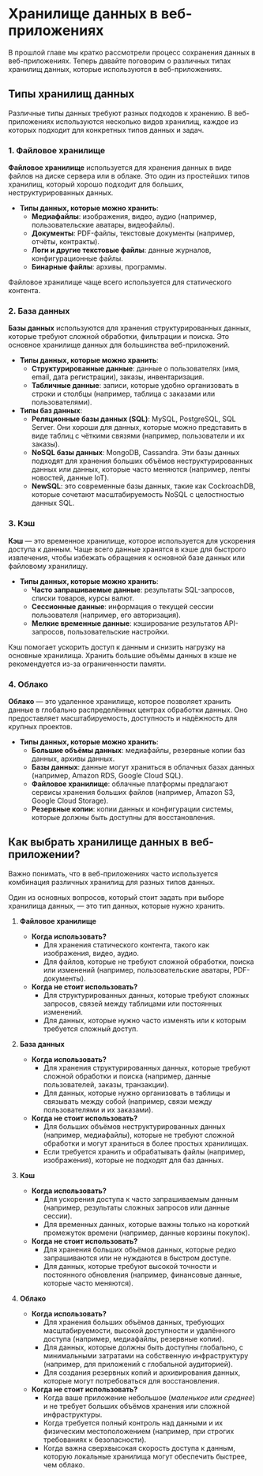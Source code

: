 # Хранилище данных в веб-приложениях

В прошлой главе мы кратко рассмотрели процесс сохранения данных в веб-приложениях. Теперь давайте поговорим о различных типах хранилищ данных, которые используются в веб-приложениях.

## Типы хранилищ данных

Различные типы данных требуют разных подходов к хранению. В веб-приложениях используются несколько видов хранилищ, каждое из которых подходит для конкретных типов данных и задач.

### 1. **Файловое хранилище**
   
**Файловое хранилище** используется для хранения данных в виде файлов на диске сервера или в облаке. Это один из простейших типов хранилищ, который хорошо подходит для больших, неструктурированных данных.
   
- **Типы данных, которые можно хранить**:
   - **Медиафайлы**: изображения, видео, аудио (например, пользовательские аватары, видеофайлы).
   - **Документы**: PDF-файлы, текстовые документы (например, отчёты, контракты).
   - **Логи и другие текстовые файлы**: данные журналов, конфигурационные файлы.
   - **Бинарные файлы**: архивы, программы.
   
Файловое хранилище чаще всего используется для статического контента.

### 2. **База данных**

**Базы данных** используются для хранения структурированных данных, которые требуют сложной обработки, фильтрации и поиска. Это основное хранилище данных для большинства веб-приложений.
   
- **Типы данных, которые можно хранить**:
   - **Структурированные данные**: данные о пользователях (имя, email, дата регистрации), заказы, инвентаризация.
   - **Табличные данные**: записи, которые удобно организовать в строки и столбцы (например, таблица с заказами или пользователями). 
- **Типы баз данных**:
   - **Реляционные базы данных (SQL)**: MySQL, PostgreSQL, SQL Server. Они хороши для данных, которые можно представить в виде таблиц с чёткими связями (например, пользователи и их заказы).
   - **NoSQL базы данных**: MongoDB, Cassandra. Эти базы данных подходят для хранения больших объёмов неструктурированных данных или данных, которые часто меняются (например, ленты новостей, данные IoT).
   - **NewSQL**: это современные базы данных, такие как CockroachDB, которые сочетают масштабируемость NoSQL с целостностью данных SQL.

### 3. **Кэш**

**Кэш** — это временное хранилище, которое используется для ускорения доступа к данным. Чаще всего данные хранятся в кэше для быстрого извлечения, чтобы избежать обращения к основной базе данных или файловому хранилищу.

- **Типы данных, которые можно хранить**:
   - **Часто запрашиваемые данные**: результаты SQL-запросов, списки товаров, курсы валют.
   - **Сессионные данные**: информация о текущей сессии пользователя (например, его авторизация).
   - **Мелкие временные данные**: кэширование результатов API-запросов, пользовательские настройки.
   
Кэш помогает ускорить доступ к данным и снизить нагрузку на основные хранилища. Хранить большие объёмы данных в кэше не рекомендуется из-за ограниченности памяти.


### 4. **Облако**

**Облако** — это удаленное хранилище, которое позволяет хранить данные в глобально распределённых центрах обработки данных. Оно предоставляет масштабируемость, доступность и надёжность для крупных проектов.
   
- **Типы данных, которые можно хранить**:
   - **Большие объёмы данных**: медиафайлы, резервные копии баз данных, архивы данных.
   - **Базы данных**: данные могут храниться в облачных базах данных (например, Amazon RDS, Google Cloud SQL).
   - **Файловое хранилище**: облачные платформы предлагают сервисы хранения больших файлов (например, Amazon S3, Google Cloud Storage).
   - **Резервные копии**: копии данных и конфигурации системы, которые должны быть доступны для восстановления.
  

## Как выбрать хранилище данных в веб-приложении?

Важно понимать, что в веб-приложениях часто используется комбинация различных хранилищ для разных типов данных. 

Один из основных вопросов, который стоит задать при выборе хранилища данных, — это тип данных, которые нужно хранить. 

1. **Файловое хранилище**
   - **Когда использовать?**
     - Для хранения статического контента, такого как изображения, видео, аудио.
     - Для файлов, которые не требуют сложной обработки, поиска или изменений (например, пользовательские аватары, PDF-документы).
   - **Когда не стоит использовать?**
     - Для структурированных данных, которые требуют сложных запросов, связей между таблицами или постоянных изменений.
     - Для данных, которые нужно часто изменять или к которым требуется сложный доступ.

2. **База данных**
   - **Когда использовать?**
     - Для хранения структурированных данных, которые требуют сложной обработки и поиска (например, данные пользователей, заказы, транзакции).
     - Для данных, которые нужно организовать в таблицы и связывать между собой (например, связи между пользователями и их заказами).
   - **Когда не стоит использовать?**
     - Для больших объёмов неструктурированных данных (например, медиафайлы), которые не требуют сложной обработки и могут храниться в более простых хранилищах.
     - Если требуется хранить и обрабатывать файлы (например, изображения), которые не подходят для баз данных.

3. **Кэш**
   - **Когда использовать?**
     - Для ускорения доступа к часто запрашиваемым данным (например, результаты сложных запросов или данные сессии).
     - Для временных данных, которые важны только на короткий промежуток времени (например, данные корзины покупок).
   - **Когда не стоит использовать?**
     - Для хранения больших объёмов данных, которые редко запрашиваются или не нуждаются в быстром доступе.
     - Для данных, которые требуют высокой точности и постоянного обновления (например, финансовые данные, которые часто меняются).

4. **Облако**
   - **Когда использовать?**
     - Для хранения больших объёмов данных, требующих масштабируемости, высокой доступности и удалённого доступа (например, медиафайлы, резервные копии).
     - Для данных, которые должны быть доступны глобально, с минимальными затратами на собственную инфраструктуру (например, для приложений с глобальной аудиторией).
     - Для создания резервных копий и архивирования данных, которые могут потребоваться для восстановления.
   - **Когда не стоит использовать?**
     - Когда ваше приложение небольшое (*маленькое или среднее*) и не требует больших объёмов хранения или сложной инфраструктуры.
     - Когда требуется полный контроль над данными и их физическим местоположением (например, при строгих требованиях к безопасности).
     - Когда важна сверхвысокая скорость доступа к данным, которую локальные хранилища могут обеспечить быстрее, чем облако.